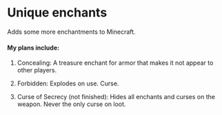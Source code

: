 # Unique enchants
Adds some more enchantments to Minecraft.

#### My plans include:

1. Concealing:
A treasure enchant for armor that makes it not appear to other players.

2. Forbidden:
Explodes on use. Curse.

3. Curse of Secrecy (not finished):
   Hides all enchants and curses on the weapon. Never the only curse on loot.